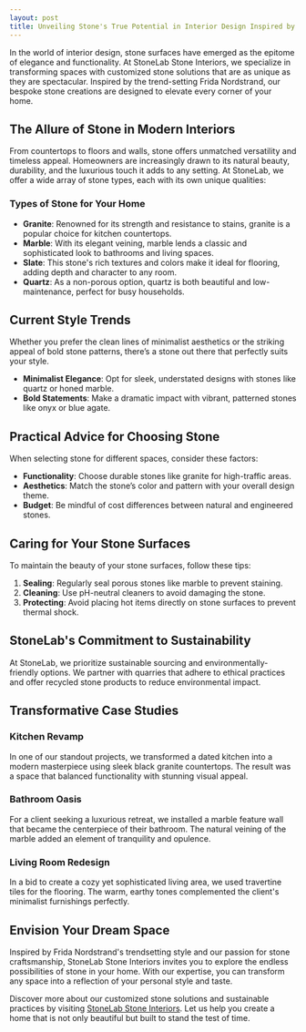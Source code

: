 ```yaml
---
layout: post
title: Unveiling Stone's True Potential in Interior Design Inspired by Frida Nordstrand
---
```



In the world of interior design, stone surfaces have emerged as the epitome of elegance and functionality. At StoneLab Stone Interiors, we specialize in transforming spaces with customized stone solutions that are as unique as they are spectacular. Inspired by the trend-setting Frida Nordstrand, our bespoke stone creations are designed to elevate every corner of your home.

## The Allure of Stone in Modern Interiors

From countertops to floors and walls, stone offers unmatched versatility and timeless appeal. Homeowners are increasingly drawn to its natural beauty, durability, and the luxurious touch it adds to any setting. At StoneLab, we offer a wide array of stone types, each with its own unique qualities:

### Types of Stone for Your Home

- **Granite**: Renowned for its strength and resistance to stains, granite is a popular choice for kitchen countertops.
- **Marble**: With its elegant veining, marble lends a classic and sophisticated look to bathrooms and living spaces.
- **Slate**: This stone's rich textures and colors make it ideal for flooring, adding depth and character to any room.
- **Quartz**: As a non-porous option, quartz is both beautiful and low-maintenance, perfect for busy households.

## Current Style Trends

Whether you prefer the clean lines of minimalist aesthetics or the striking appeal of bold stone patterns, there’s a stone out there that perfectly suits your style.

- **Minimalist Elegance**: Opt for sleek, understated designs with stones like quartz or honed marble.
- **Bold Statements**: Make a dramatic impact with vibrant, patterned stones like onyx or blue agate.

## Practical Advice for Choosing Stone

When selecting stone for different spaces, consider these factors:

- **Functionality**: Choose durable stones like granite for high-traffic areas.
- **Aesthetics**: Match the stone’s color and pattern with your overall design theme.
- **Budget**: Be mindful of cost differences between natural and engineered stones.

## Caring for Your Stone Surfaces

To maintain the beauty of your stone surfaces, follow these tips:

1. **Sealing**: Regularly seal porous stones like marble to prevent staining.
2. **Cleaning**: Use pH-neutral cleaners to avoid damaging the stone.
3. **Protecting**: Avoid placing hot items directly on stone surfaces to prevent thermal shock.

## StoneLab's Commitment to Sustainability

At StoneLab, we prioritize sustainable sourcing and environmentally-friendly options. We partner with quarries that adhere to ethical practices and offer recycled stone products to reduce environmental impact.

## Transformative Case Studies

### Kitchen Revamp

In one of our standout projects, we transformed a dated kitchen into a modern masterpiece using sleek black granite countertops. The result was a space that balanced functionality with stunning visual appeal.

### Bathroom Oasis

For a client seeking a luxurious retreat, we installed a marble feature wall that became the centerpiece of their bathroom. The natural veining of the marble added an element of tranquility and opulence.

### Living Room Redesign

In a bid to create a cozy yet sophisticated living area, we used travertine tiles for the flooring. The warm, earthy tones complemented the client's minimalist furnishings perfectly.

## Envision Your Dream Space

Inspired by Frida Nordstrand's trendsetting style and our passion for stone craftsmanship, StoneLab Stone Interiors invites you to explore the endless possibilities of stone in your home. With our expertise, you can transform any space into a reflection of your personal style and taste.

Discover more about our customized stone solutions and sustainable practices by visiting [StoneLab Stone Interiors](https://stonelab.se). Let us help you create a home that is not only beautiful but built to stand the test of time.
